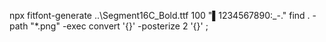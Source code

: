 npx fitfont-generate ..\Segment16C_Bold.ttf 100 \"▌1234567890:_-."
find . -path "*.png" -exec convert '{}' -posterize 2 '{}' \; 